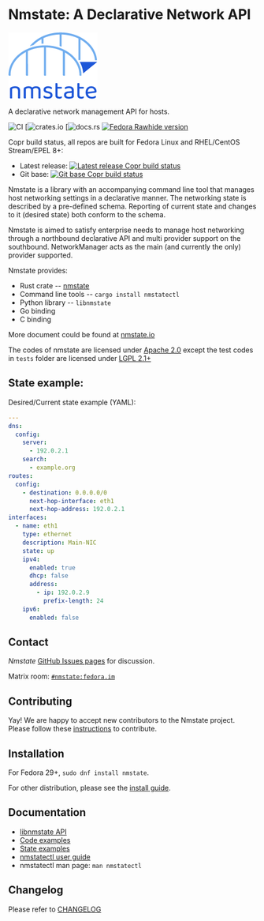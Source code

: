 # Nmstate: A Declarative Network API

<img src="logo/fullcolor.png" alias="project logo" />

A declarative network management API for hosts.

![CI](https://github.com/nmstate/nmstate/workflows/CI/badge.svg?branch=base)
[![crates.io](https://img.shields.io/crates/v/nmstate.svg)
[![docs.rs](https://img.shields.io/docsrs/nmstate)
[![Fedora Rawhide version](https://img.shields.io/badge/dynamic/json.svg?label=Fedora%20Rawhide&url=https%3A%2F%2Fapps.fedoraproject.org%2Fmdapi%2Frawhide%2Fpkg%2Fnmstate&query=%24.version&colorB=blue)](https://src.fedoraproject.org/rpms/nmstate)

Copr build status, all repos are built for Fedora Linux and RHEL/CentOS Stream/EPEL 8+:

* Latest release: [![Latest release Copr build status](https://copr.fedorainfracloud.org/coprs/nmstate/nmstate/package/nmstate/status_image/last_build.png)](https://copr.fedorainfracloud.org/coprs/nmstate/nmstate/package/nmstate/)
* Git base: [![Git base Copr build status](https://copr.fedorainfracloud.org/coprs/nmstate/nmstate-git/package/nmstate/status_image/last_build.png)](https://copr.fedorainfracloud.org/coprs/nmstate/nmstate-git/package/nmstate/)

Nmstate is a library with an accompanying command line tool that manages
host networking settings in a declarative manner.
The networking state is described by a pre-defined schema.
Reporting of current state and changes to it (desired state) both conform to
the schema.

Nmstate is aimed to satisfy enterprise needs to manage host networking through
a northbound declarative API and multi provider support on the southbound.
NetworkManager acts as the main (and currently the only) provider supported.

Nmstate provides:
 * Rust crate -- [nmstate](https://crates.io/crates/nmstate)
 * Command line tools -- `cargo install nmstatectl`
 * Python library -- `libnmstate`
 * Go binding
 * C binding

More document could be found at [nmstate.io](https://nmstate.io)

The codes of nmstate are licensed under [Apache 2.0][apache_2_0_license_url]
except the test codes in `tests` folder are licensed under
[LGPL 2.1+][lgpl_2_1_license_url]

## State example:

Desired/Current state example (YAML):
```yaml
---
dns:
  config:
    server:
      - 192.0.2.1
    search:
      - example.org
routes:
  config:
    - destination: 0.0.0.0/0
      next-hop-interface: eth1
      next-hop-address: 192.0.2.1
interfaces:
  - name: eth1
    type: ethernet
    description: Main-NIC
    state: up
    ipv4:
      enabled: true
      dhcp: false
      address:
        - ip: 192.0.2.9
          prefix-length: 24
    ipv6:
      enabled: false
```

## Contact

*Nmstate* [GitHub Issues pages][github_issue_url] for discussion.

Matrix room: [`#nmstate:fedora.im`][matrix_room_url]

## Contributing

Yay! We are happy to accept new contributors to the Nmstate project. Please
follow these [instructions](CONTRIBUTING.md) to contribute.

## Installation

For Fedora 29+, `sudo dnf install nmstate`.

For other distribution, please see the [install guide](https://nmstate.io/user/install.html).

## Documentation

* [libnmstate API](https://nmstate.github.io/devel/api.html)
* [Code examples](https://nmstate.github.io/devel/py_example.html)
* [State examples](https://nmstate.github.io/examples.html)
* [nmstatectl user guide](https://nmstate.github.io/cli_guide.html)
* nmstatectl man page: `man nmstatectl`

## Changelog

Please refer to [CHANGELOG](CHANGELOG)

[mailing_list]: https://lists.fedorahosted.org/admin/lists/nmstate-devel.lists.fedorahosted.org
[github_issue_url]: https://github.com/nmstate/nmstate/issues
[apache_2_0_license_url]: https://www.apache.org/licenses/LICENSE-2.0
[lgpl_2_1_license_url]: https://www.gnu.org/licenses/old-licenses/lgpl-2.1.html
[matrix_room_url]: https://matrix.to/#/#nmstate:fedora.im
